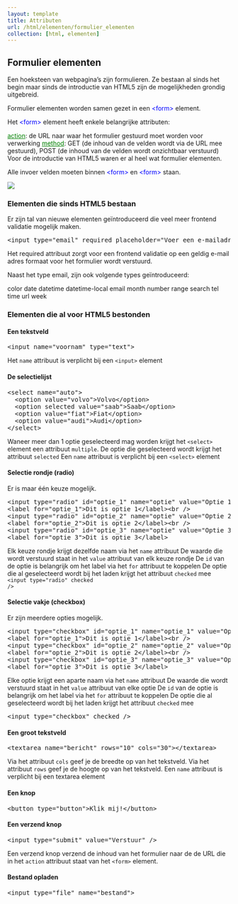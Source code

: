 ```yaml
---
layout: template
title: Attributen
url: /html/elementen/formulier_elementen
collection: [html, elementen]
---
```


## Formulier elementen

Een hoeksteen van webpagina’s zijn formulieren. Ze bestaan al sinds het begin maar sinds de introductie van HTML5 zijn de mogelijkheden grondig uitgebreid.

Formulier elementen worden samen gezet in een <span style="color: blue">&lt;form&gt;</span> element.

Het <span style="color: blue">&lt;form&gt;</span> element heeft enkele belangrijke attributen:

<span style="color: green"><u>action</u></span>: de URL naar waar het formulier gestuurd moet worden voor verwerking
<span style="color: green"><u>method</u></span>: GET (de inhoud van de velden wordt via de URL mee gestuurd), POST (de inhoud van de velden wordt onzichtbaar verstuurd)
Voor de introductie van HTML5 waren er al heel wat formulier elementen.

Alle invoer velden moeten binnen <span style="color: blue">&lt;form&gt;</span> en <span style="color: blue">&lt;form&gt;</span> staan.

<img src="{{ '/html/elementen/images/form_html.png' | relative_url}}" />

### Elementen die sinds HTML5 bestaan
Er zijn tal van nieuwe elementen geïntroduceerd die veel meer frontend validatie mogelijk maken.

<pre data-enlighter-language="html">
&lt;input type=&quot;email&quot; required placeholder=&quot;Voer een e-mailadres in&quot; /&gt;
</pre>

Het required attribuut zorgt voor een frontend validatie op een geldig e-mail adres formaat voor het formulier wordt verstuurd.

Naast het type email, zijn ook volgende types geïntroduceerd:

color
date
datetime
datetime-local
email
month
number
range
search
tel
time
url
week

### Elementen die al voor HTML5 bestonden
#### Een tekstveld
<pre data-enlighter-language="html">
&lt;input name=&quot;voornam&quot; type=&quot;text&quot;&gt;
</pre>
Het <code>name</code> attribuut is verplicht bij een <code>&lt;input&gt;</code> element

#### De selectielijst
<pre data-enlighter-language="html">
&lt;select name=&quot;auto&quot;&gt; 
  &lt;option value=&quot;volvo&quot;&gt;Volvo&lt;/option&gt; 
  &lt;option selected value=&quot;saab&quot;&gt;Saab&lt;/option&gt; 
  &lt;option value=&quot;fiat&quot;&gt;Fiat&lt;/option&gt; 
  &lt;option value=&quot;audi&quot;&gt;Audi&lt;/option&gt; 
&lt;/select&gt;
</pre>
Waneer meer dan 1 optie geselecteerd mag worden krijgt het <code>&lt;select&gt;</code> element een attribuut <code>multiple</code>.
De optie die geselecteerd wordt krijgt het attribuut <code>selected</code>
Een <code>name</code> attribuut is verplicht bij een <code>&lt;select&gt;</code> element

#### Selectie rondje (radio)
Er is maar één keuze mogelijk.

<pre data-enlighter-language="html">
&lt;input type=&quot;radio&quot; id=&quot;optie_1&quot; name=&quot;optie&quot; value=&quot;Optie 1&quot;&gt; 
&lt;label for=&quot;optie_1&quot;&gt;Dit is optie 1&lt;/label&gt;&lt;br /&gt; 
&lt;input type=&quot;radio&quot; id=&quot;optie_2&quot; name=&quot;optie&quot; value=&quot;Optie 2&quot;&gt; 
&lt;label for=&quot;optie_2&quot;&gt;Dit is optie 2&lt;/label&gt;&lt;br /&gt; 
&lt;input type=&quot;radio&quot; id=&quot;optie_3&quot; name=&quot;optie&quot; value=&quot;Optie 3&quot;&gt; 
&lt;label for=&quot;optie_3&quot;&gt;Dit is optie 3&lt;/label&gt;
</pre>

Elk keuze rondje krijgt dezelfde naam via het <code>name</code> attribuut
De waarde die wordt verstuurd staat in het <code>value</code> attribuut van elk keuze rondje
De <code>id</code> van de optie is belangrijk om het label via het <code>for</code> attribuut te koppelen
De optie die al geselecteerd wordt bij het laden krijgt het attribuut <code>checked</code> mee
<code>&lt;input type=&quot;radio&quot; checked /&gt;</code>

#### Selectie vakje (checkbox)
Er zijn meerdere opties mogelijk.

<pre data-enlighter-language="html">
&lt;input type=&quot;checkbox&quot; id=&quot;optie_1&quot; name=&quot;optie_1&quot; value=&quot;Optie 1&quot;&gt; 
&lt;label for=&quot;optie_1&quot;&gt;Dit is optie 1&lt;/label&gt;&lt;br /&gt; 
&lt;input type=&quot;checkbox&quot; id=&quot;optie_2&quot; name=&quot;optie_2&quot; value=&quot;Optie 2&quot;&gt; 
&lt;label for=&quot;optie_2&quot;&gt;Dit is optie 2&lt;/label&gt;&lt;br /&gt; 
&lt;input type=&quot;checkbox&quot; id=&quot;optie_3&quot; name=&quot;optie_3&quot; value=&quot;Optie 3&quot;&gt; 
&lt;label for=&quot;optie_3&quot;&gt;Dit is optie 3&lt;/label&gt;
</pre>

Elke optie krijgt een aparte naam via het <code>name</code> attribuut
De waarde die wordt verstuurd staat in het <code>value</code> attribuut van elke optie
De <code>id</code> van de optie is belangrijk om het label via het <code>for</code> attribuut te koppelen
De optie die al geselecteerd wordt bij het laden krijgt het attribuut <code>checked</code> mee

<pre data-enlighter-language="html">
&lt;input type=&quot;checkbox&quot; checked /&gt;
</pre>

#### Een groot tekstveld
<pre data-enlighter-language="html">
&lt;textarea name=&quot;bericht&quot; rows=&quot;10&quot; cols=&quot;30&quot;&gt;&lt;/textarea&gt;
</pre>

Via het attribuut <code>cols</code> geef je de breedte op van het tekstveld.
Via het attribuut <code>rows</code> geef je de hoogte op van het tekstveld.
Een <code>name</code> attribuut is verplicht bij een textarea element

#### Een knop
<pre data-enlighter-language="html">
&lt;button type=&quot;button&quot;&gt;Klik mij!&lt;/button&gt;
</pre>

#### Een verzend knop
<pre data-enlighter-language="html">
&lt;input type=&quot;submit&quot; value=&quot;Verstuur&quot; /&gt;
</pre>
Een verzend knop verzend de inhoud van het formulier naar de de URL die in het <code>action</code> attribuut staat van het <code>&lt;form&gt;</code> element.

#### Bestand opladen
<pre data-enlighter-language="html">
&lt;input type=&quot;file&quot; name=&quot;bestand&quot;&gt;
</pre>
